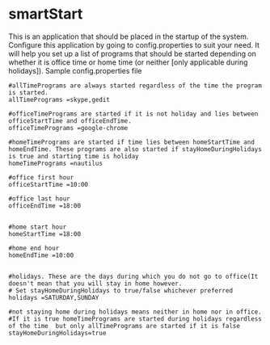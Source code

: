 smartStart
==========

This is an application that should be placed in the startup of the system.
 Configure this application by going to config.properties to suit your need.
  It will help you set up a list of programs that should be started depending on whether it is office time or home time (or neither [only applicable during holidays]).
Sample config.properties file
```
#allTimePrograms are always started regardless of the time the program is started.
allTimePrograms =skype,gedit

#officeTimePrograms are started if it is not holiday and lies between officeStartTime and officeEndTime.
officeTimePrograms =google-chrome

#homeTimePrograms are started if time lies between homeStartTime and homeEndTime. These programs are also started if stayHomeDuringHolidays is true and starting time is holiday
homeTimePrograms =nautilus

#office first hour
officeStartTime =10:00

#office last hour
officeEndTime =18:00


#home start hour
homeStartTime =18:00

#home end hour
homeEndTime =10:00


#holidays. These are the days during which you do not go to office(It doesn't mean that you will stay in home however.
# Set stayHomeDuringHolidays to true/false whichever preferred
holidays =SATURDAY,SUNDAY

#not staying home during holidays means neither in home nor in office.
#If it is true homeTimePrograms are started during holidays regardless of the time  but only allTimePrograms are started if it is false
stayHomeDuringHolidays=true
```


